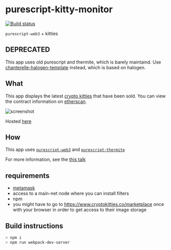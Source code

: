 # purescript-kitty-monitor

[![Build status](https://travis-ci.org/f-o-a-m/purescript-kitty-monitor.svg?branch=master)](https://travis-ci.org/f-o-a-m/purescript-kitty-monitor?branch=master)

`purescript-web3` + kitties

## DEPRECATED

This app uses old purescript and thermite, which is barely maintaind. Use [chanterelle-halogen-template](https://github.com/f-o-a-m/chanterelle-halogen-template/) instead, which is based on halogen.

## What

This app displays the latest [crypto kitties](https://www.cryptokitties.co/) that have been sold. You can view the contract information on [etherscan](https://etherscan.io/address/0x06012c8cf97bead5deae237070f9587f8e7a266d).

![screenshot](https://github.com/f-o-a-m/purescript-kitty-monitor/blob/master/screenshot.png)

Hosted [here](https://f-o-a-m.github.io/purescript-kitty-monitor/)

## How

This app uses [`purescript-web3`](https://github.com/f-o-a-m/purescript-web3) and [`purescript-thermite`](https://github.com/paf31/purescript-thermite)

For more information, see the [this talk](https://www.youtube.com/watch?v=ozUlodxjH7Y)

## requirements
- [metamask](https://chrome.google.com/webstore/detail/metamask/nkbihfbeogaeaoehlefnkodbefgpgknn?hl=en)
- access to a main-net node where you can install filters
- npm
- you _might_ have to go to https://www.cryptokitties.co/marketplace once with your browser in order to get access to their image storage

## Build instructions
```bash
> npm i
> npm run webpack-dev-server
```
